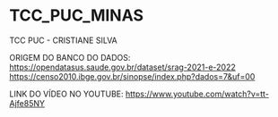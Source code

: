 # TCC_PUC_MINAS
TCC PUC - CRISTIANE SILVA

ORIGEM DO BANCO DO DADOS:
https://opendatasus.saude.gov.br/dataset/srag-2021-e-2022
https://censo2010.ibge.gov.br/sinopse/index.php?dados=7&uf=00

LINK DO VÍDEO NO YOUTUBE:
https://www.youtube.com/watch?v=tt-Ajfe85NY
